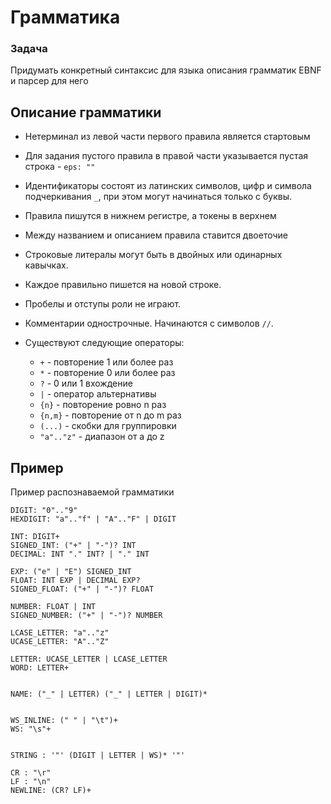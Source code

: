 # Грамматика

### Задача

Придумать конкретный синтаксис для языка описания грамматик EBNF и парсер для него

## Описание грамматики

* Нетерминал из левой части первого правила является стартовым
* Для задания пустого правила в правой части указывается пустая строка - `eps: ""`
* Идентификаторы состоят из латинских символов, цифр и символа подчеркивания `_`, при этом могут начинаться только с буквы.
* Правила пишутся в нижнем регистре, а токены в верхнем
* Между названием и описанием правила ставится двоеточие
* Строковые литералы могут быть в двойных или одинарных кавычках.
* Каждое правильно пишется на новой строке.
* Пробелы и отступы роли не играют.
* Комментарии однострочные. Начинаются с символов `//`.
* Существуют следующие операторы:

    * `+` - повторение 1 или более раз
    * `*` - повторение 0 или более раз
    * `?` - 0 или 1 вхождение
    * `|` - оператор альтернативы
    * `{n}` - повторение ровно n раз
    * `{n,m}` - повторение от n до m раз
    * `(...)` - скобки для группировки
    * `"a".."z"` - диапазон от a до z

## Пример

Пример распознаваемой грамматики
```
DIGIT: "0".."9"
HEXDIGIT: "a".."f" | "A".."F" | DIGIT

INT: DIGIT+
SIGNED_INT: ("+" | "-")? INT
DECIMAL: INT "." INT? | "." INT

EXP: ("e" | "E") SIGNED_INT
FLOAT: INT EXP | DECIMAL EXP?
SIGNED_FLOAT: ("+" | "-")? FLOAT

NUMBER: FLOAT | INT
SIGNED_NUMBER: ("+" | "-")? NUMBER

LCASE_LETTER: "a".."z"
UCASE_LETTER: "A".."Z"

LETTER: UCASE_LETTER | LCASE_LETTER
WORD: LETTER+


NAME: ("_" | LETTER) ("_" | LETTER | DIGIT)*


WS_INLINE: (" " | "\t")+
WS: "\s"+


STRING : '"' (DIGIT | LETTER | WS)* '"'

CR : "\r"
LF : "\n"
NEWLINE: (CR? LF)+
```
